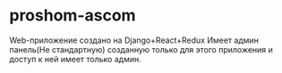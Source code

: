 # proshom-ascom
Web-приложение создано на Django+React+Redux
Имеет админ панель(Не стандартную) созданную только для этого приложения и доступ к ней имеет только админ.
